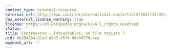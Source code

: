 ```yaml
---
content_type: external-resource
external_url: http://www.courrierinternational.com/article/2011/12/26/intouchables-un-film-raciste
has_external_license_warning: true
license: https://en.wikipedia.org/wiki/All_rights_reserved
status: ''
title: Controverse - Intouchables, un film raciste ?
uid: bb294284-81ad-42c3-b57d-68d40770cace
wayback_url: ''
---
```

